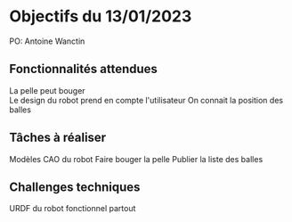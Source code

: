 # Objectifs du 13/01/2023

PO: Antoine Wanctin


## Fonctionnalités attendues

La pelle peut bouger  
Le design du robot prend en compte l'utilisateur
On connait la position des balles 


## Tâches à réaliser

Modèles CAO du robot
Faire bouger la pelle 
Publier la liste des balles 




## Challenges techniques

URDF du robot fonctionnel partout

